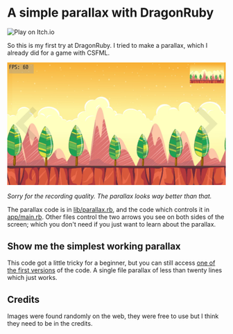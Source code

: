 # A simple parallax with DragonRuby

![Play on Itch.io](https://lmbdfn.itch.io/dragonruby-parallax)

So this is my first try at DragonRuby. I tried to make a parallax, which
I already did for a game with CSFML.

![](./screenshot.jpg)

*Sorry for the recording quality. The parallax looks way better than that.*

The parallax code is in [lib/parallax.rb](lib/parallax.rb), and the code which controls it in [app/main.rb](app/main.rb). Other files control the two arrows you see on both sides of the screen; which you don't need if you just want to learn about the parallax.

## Show me the simplest working parallax

This code got a little tricky for a beginner, but you can still access [one of the first versions](https://github.com/TanguyAndreani/dragonruby-parallax/blob/cc71fa2777095b72925bd40bc8db95b9c251705a/app/main.rb) of the code. A single file parallax of less than twenty lines which just works.

## Credits

Images were found randomly on the web, they were free to use but I think
they need to be in the credits.
